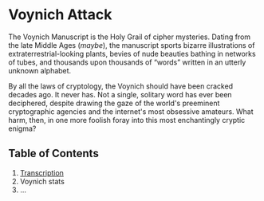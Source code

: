 # Voynich Attack
The Voynich Manuscript is the Holy Grail of cipher mysteries. Dating from the late Middle Ages (*maybe*), the manuscript sports bizarre illustrations of extraterrestrial-looking plants, bevies of nude beauties bathing in networks of tubes, and thousands upon thousands of “words” written in an utterly unknown alphabet. 

By all the laws of cryptology, the Voynich should have been cracked decades ago. It never has. Not a single, solitary word has ever been deciphered, despite drawing the gaze of the world's preeminent cryptographic agencies and the internet's most obsessive amateurs. What harm, then, in one more foolish foray into this most enchantingly cryptic enigma?    



## Table of Contents
1. [Transcription](transcription)
2. Voynich stats
3. ...

